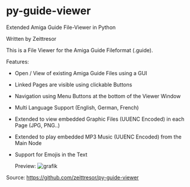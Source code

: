 # py-guide-viewer
Extended Amiga Guide File-Viewer in Python

Written by Zeittresor

This is a File Viewer for the Amiga Guide Fileformat (.guide).

Features:
- Open / View of existing Amiga Guide Files using a GUI
- Linked Pages are visible using clickable Buttons
- Navigation using Menu Buttons at the bottom of the Viewer Window
- Multi Language Support (English, German, French)
- Extended to view embedded Graphic Files (UUENC Encoded) in each Page (JPG, PNG..)
- Extended to play embedded MP3 Music (UUENC Encoded) from the Main Node
- Support for Emojis in the Text

  Preview:
  ![grafik](https://github.com/user-attachments/assets/4b081d1c-ff8a-4abd-a068-a57e8508e752)


Source: https://github.com/zeittresor/py-guide-viewer
